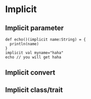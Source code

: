 # Implicit

## Implicit parameter
```
def echo()(implicit name:String) = {
  println(name)
}
implicit val myname="haha"
echo // you will get haha
```

## Implicit convert


## Implicit class/trait
